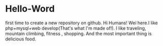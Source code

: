 # Hello-Word
first time to create a new repository on github.
Hi Humans!
  Wei here.I like php+mysql+web develop(That's what I'm made of!).
I like traveling, mountain climbing, fitness , shopping. And the most 
important thing is delicious food.
